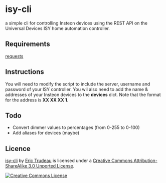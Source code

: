 isy-cli
=======

a simple cli for controlling Insteon devices using the REST API on the Universal Devices ISY home automation controller.

## Requirements

[requests](https://github.com/kennethreitz/requests)

## Instructions

You will need to modify the script to include the server, username and password of your ISY controller.  You wil also need to add the name & addresses of your Insteon devices to the **devices** dict.  Note that the format for the address is **XX XX XX 1**.

## Todo

* Convert dimmer values to percentages (from 0-255 to 0-100)
* Add aliases for devices (maybe)

## Licence

[isy-cli](https://github.com/erictrudeau/isy-cli) by [Eric Trudeau](https://github.com/erictrudeau) is licensed under a [Creative Commons Attribution-ShareAlike 3.0 Unported License](http://creativecommons.org/licenses/by-sa/3.0/deed.en_US).

[![Creative Commons License](http://i.creativecommons.org/l/by-sa/3.0/88x31.png)](http://creativecommons.org/licenses/by-sa/3.0/deed.en_US)

